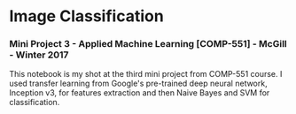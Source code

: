 # Image Classification

### Mini Project 3 - Applied Machine Learning [COMP-551] - McGill - Winter 2017

This notebook is my shot at the third mini project from COMP-551 course. I used transfer learning from Google's pre-trained deep neural network, Inception v3, for features extraction and then Naive Bayes and SVM for classification.
